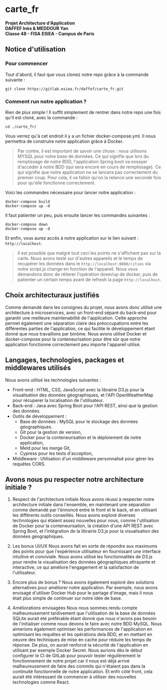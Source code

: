 # carte_fr

**Projet Architecture d'Application**     
**DAFFEF Inès & MEDDOUR Yan**      
**Classe 48 - FISA**
**ESIEA - Campus de Paris**

## Notice d'utilisation
### Pour commencer

Tout d'abord, il faut que vous clonez notre repo grâce à la commande suivante : 

```
git clone https://gitlab.esiea.fr/daffef/carte_fr.git
```

### Comment run notre application ?

Rien de plus simple ! Il suffit simplement de rentrer dans notre repo une fois qu'il est cloné, avec la commande :
```
cd ./carte_fr/
```
Vous verrez qu'à cet endroit il y a un fichier docker-compose.yml. Il nous permettra  de construire notre application grâce à Docker.
> Par contre, il est important de savoir une chose : nous utilisons MYSQL pour notre base de données. Ce qui signifie que lors du remplissage de notre BDD, l'application Spring boot va essayer d'accéder à notre BDD (qui sera encore en cours de remplissage). Ce qui signifie que notre application ne se lancera pas correctement du premier coup. 
Pour cela, il va falloir qu'on la relance une seconde fois pour qu'elle fonctionne correctement.    

Voici les commandes nécessaire pour lancer notre application : 

```
docker-compose build
docker-compose up -d
```

Il faut patienter un peu, puis ensuite lancer les commandes suivantes : 
```
docker-compose down
docker-compose up -d
```

Et enfin, vous aurez accès à notre application sur le lien suivant : ``http://localhost``.

> Il est possible que malgré tout ceci les points ne s'affichent pas sur la carte. Nous avons testé sur d'autres appareils et le temps de recupérer les données dans le ``http://localhost:8080/cities`` via notre script.js change en fonction de l'appareil. Nous vous demandons donc de réiterer l'opération down/up de docker, puis de patienter un certain temps avant de refresh la page ``http://localhost``.


## Choix architecturaux justifiés
Comme demandé dans les consignes du projet, nous avons donc utilisé une architecture à microservices, avec un front-end séparé du back-end pour garantir une meilleure maintenabilité de l'application. Cette approche permet également une séparation claire des préoccupations entre les différentes parties de l'application, ce qui facilite le développement étant donné que nous travaillons par binôme. 
Nous avons utilisé Docker et docker-compose pour la conteneurisation pour être sûr que notre application fonctionne correctement peu importe l'appareil utilisé. 

## Langages, technologies, packages et middlewares utilisés
Nous avons utilisé les technologies suivantes :

- Front-end : HTML, CSS, JavaScript avec la librairie D3.js pour la visualisation des données géographiques, et l'API OpenWeatherMap pour récuperer la localisation de l'utilisateur.
- Back-end : Java avec Spring Boot pour l'API REST, ainsi que la gestion des données.
- Outils de développement : 
    - Base de données : MySQL pour le stockage des données géographiques.
    - Git pour la gestion de version,
    - Docker pour la conteneurisation et le déploiement de notre application,
    - Meld pour les merge Git,
    - Cypress pour les tests d'acception,
- Middleware : Utilisation d'un middleware personnalisé pour gérer les requêtes CORS.

## Avons nous pu respecter notre architecture initiale ?

1. Respect de l'architecture initiale
Nous avons réussi à respecter notre architecture initiale dans l'ensemble, en maintenant une séparation comme demandé par l'énnoncé entre le front et le back, et en utilisant les différents outils conseillés.
Nous avons exploré diverses technologies qui étaient assez nouvelles pour nous, comme l'utilisation de Docker pour la conteneurisation, la création d'une API REST avec Spring Boot, et l'intégration de la librairie D3.js pour la visualisation des données géographiques.

2. Les bonus UI/UX
Nous avons fait en sorte de répondre aux maximums des points pour que l'expérience utilisateur en fournissant une interface intuitive et conviviale. Nous avons utilisé les fonctionnalités de D3.js pour rendre la visualisation des données géographiques attrayante et interactive, ce qui améliore l'engagement et la satisfaction de l'utilisateur.

3. Encore plus de bonus ?
Nous avons également exploré des solutions alternatives pour améliorer notre application. Par exemple, nous avons envisagé d'utiliser Docker Hub pour le partage d'image, mais il nous était plus simple de continuer sur notre idée de base.

4. Améliorations envisagées
Nous nous sommes rendu compte malheureusement tardivement que l'utilisation de la base de données SQLite aurait été préférable étant donné que nous n'avons pas besoin de l'initialiser comme nous devons le faire avec notre BDD MySQL.
Nous aimerions également optimiser les performances de l'application en optimisant les requêtes et les opérations dela BDD, et en mettant en oeuvre des techniques de mise en cache pour réduire les temps de réponse. De plus, on aurait renforcé la sécurité de l'application en utilisant par exemple Docker Secret. Nous aurions dès le début configurer le CI de GitLab pour pouvoir tester régulièrement le fonctionnement de notre projet car il nous est déjà arrivé malheureusement de faire des commits qui n'étaient pas dans la continuité fonctionnelle de notre application. 
Et enfn côté front, cela aurait été intéressant de commencer à utiliser des nouvelles technologies comme React. 
